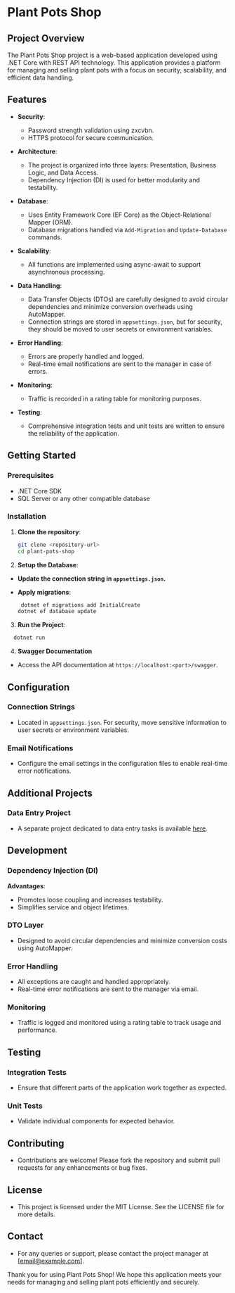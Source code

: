 # Plant Pots Shop

## Project Overview

The Plant Pots Shop project is a web-based application developed using .NET Core with REST API technology. This application provides a platform for managing and selling plant pots with a focus on security, scalability, and efficient data handling.

## Features

- **Security**: 
  - Password strength validation using zxcvbn.
  - HTTPS protocol for secure communication.
  
- **Architecture**:
  - The project is organized into three layers: Presentation, Business Logic, and Data Access.
  - Dependency Injection (DI) is used for better modularity and testability.
  
- **Database**:
  - Uses Entity Framework Core (EF Core) as the Object-Relational Mapper (ORM).
  - Database migrations handled via `Add-Migration` and `Update-Database` commands.
  
- **Scalability**:
  - All functions are implemented using async-await to support asynchronous processing.
  
- **Data Handling**:
  - Data Transfer Objects (DTOs) are carefully designed to avoid circular dependencies and minimize conversion overheads using AutoMapper.
  - Connection strings are stored in `appsettings.json`, but for security, they should be moved to user secrets or environment variables.
  
- **Error Handling**:
  - Errors are properly handled and logged.
  - Real-time email notifications are sent to the manager in case of errors.
  
- **Monitoring**:
  - Traffic is recorded in a rating table for monitoring purposes.
  
- **Testing**:
  - Comprehensive integration tests and unit tests are written to ensure the reliability of the application.

## Getting Started

### Prerequisites

- .NET Core SDK
- SQL Server or any other compatible database

### Installation

1. **Clone the repository**:
   ```bash
   git clone <repository-url>
   cd plant-pots-shop
   ```
2. **Setup the Database**:

- **Update the connection string in `appsettings.json`.**

- **Apply migrations**:
   ```bash
    dotnet ef migrations add InitialCreate
   dotnet ef database update
   ```
3. **Run the Project**:
  ```bash
    dotnet run
  ```
4. **Swagger Documentation**

- Access the API documentation at `https://localhost:<port>/swagger`.

## Configuration

### Connection Strings

- Located in `appsettings.json`. For security, move sensitive information to user secrets or environment variables.

### Email Notifications

- Configure the email settings in the configuration files to enable real-time error notifications.

## Additional Projects

### Data Entry Project

- A separate project dedicated to data entry tasks is available [here](link-to-data-entry-project).

## Development

### Dependency Injection (DI)

**Advantages**:
- Promotes loose coupling and increases testability.
- Simplifies service and object lifetimes.

### DTO Layer

- Designed to avoid circular dependencies and minimize conversion costs using AutoMapper.

### Error Handling

- All exceptions are caught and handled appropriately.
- Real-time error notifications are sent to the manager via email.

### Monitoring

- Traffic is logged and monitored using a rating table to track usage and performance.

## Testing

### Integration Tests

- Ensure that different parts of the application work together as expected.

### Unit Tests

- Validate individual components for expected behavior.

## Contributing

- Contributions are welcome! Please fork the repository and submit pull requests for any enhancements or bug fixes.

## License

- This project is licensed under the MIT License. See the LICENSE file for more details.

## Contact

- For any queries or support, please contact the project manager at [email@example.com].

Thank you for using Plant Pots Shop! We hope this application meets your needs for managing and selling plant pots efficiently and securely.


